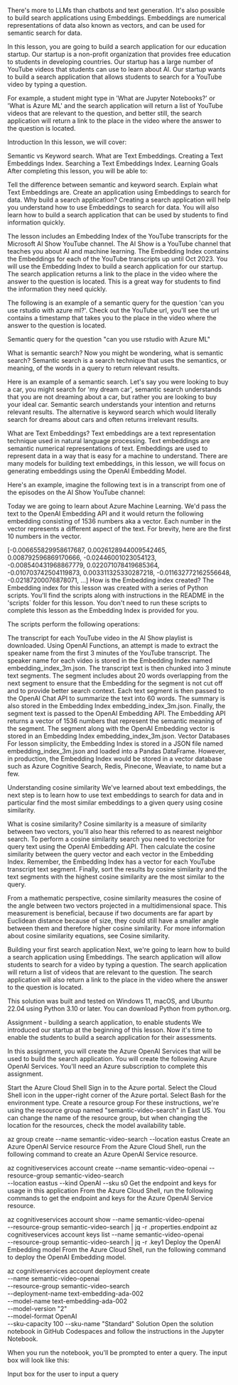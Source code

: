 There's more to LLMs than chatbots and text generation. It's also possible to build search applications using Embeddings. Embeddings are numerical representations of data also known as vectors, and can be used for semantic search for data.

In this lesson, you are going to build a search application for our education startup. Our startup is a non-profit organization that provides free education to students in developing countries. Our startup has a large number of YouTube videos that students can use to learn about AI. Our startup wants to build a search application that allows students to search for a YouTube video by typing a question.

For example, a student might type in 'What are Jupyter Notebooks?' or 'What is Azure ML' and the search application will return a list of YouTube videos that are relevant to the question, and better still, the search application will return a link to the place in the video where the answer to the question is located.

Introduction
In this lesson, we will cover:

Semantic vs Keyword search.
What are Text Embeddings.
Creating a Text Embeddings Index.
Searching a Text Embeddings Index.
Learning Goals
After completing this lesson, you will be able to:

Tell the difference between semantic and keyword search.
Explain what Text Embeddings are.
Create an application using Embeddings to search for data.
Why build a search application?
Creating a search application will help you understand how to use Embeddings to search for data. You will also learn how to build a search application that can be used by students to find information quickly.

The lesson includes an Embedding Index of the YouTube transcripts for the Microsoft AI Show YouTube channel. The AI Show is a YouTube channel that teaches you about AI and machine learning. The Embedding Index contains the Embeddings for each of the YouTube transcripts up until Oct 2023. You will use the Embedding Index to build a search application for our startup. The search application returns a link to the place in the video where the answer to the question is located. This is a great way for students to find the information they need quickly.

The following is an example of a semantic query for the question 'can you use rstudio with azure ml?'. Check out the YouTube url, you'll see the url contains a timestamp that takes you to the place in the video where the answer to the question is located.

Semantic query for the question "can you use rstudio with Azure ML"

What is semantic search?
Now you might be wondering, what is semantic search? Semantic search is a search technique that uses the semantics, or meaning, of the words in a query to return relevant results.

Here is an example of a semantic search. Let's say you were looking to buy a car, you might search for 'my dream car', semantic search understands that you are not dreaming about a car, but rather you are looking to buy your ideal car. Semantic search understands your intention and returns relevant results. The alternative is keyword search which would literally search for dreams about cars and often returns irrelevant results.

What are Text Embeddings?
Text embeddings are a text representation technique used in natural language processing. Text embeddings are semantic numerical representations of text. Embeddings are used to represent data in a way that is easy for a machine to understand. There are many models for building text embeddings, in this lesson, we will focus on generating embeddings using the OpenAI Embedding Model.

Here's an example, imagine the following text is in a transcript from one of the episodes on the AI Show YouTube channel:

Today we are going to learn about Azure Machine Learning.
We'd pass the text to the OpenAI Embedding API and it would return the following embedding consisting of 1536 numbers aka a vector. Each number in the vector represents a different aspect of the text. For brevity, here are the first 10 numbers in the vector.

[-0.006655829958617687, 0.0026128944009542465, 0.008792596869170666, -0.02446001023054123, -0.008540431968867779, 0.022071078419685364, -0.010703742504119873, 0.003311325330287218, -0.011632772162556648, -0.02187200076878071, ...]
How is the Embedding index created?
The Embedding index for this lesson was created with a series of Python scripts. You'll find the scripts along with instructions in the README in the 'scripts` folder for this lesson. You don't need to run these scripts to complete this lesson as the Embedding Index is provided for you.

The scripts perform the following operations:

The transcript for each YouTube video in the AI Show playlist is downloaded.
Using OpenAI Functions, an attempt is made to extract the speaker name from the first 3 minutes of the YouTube transcript. The speaker name for each video is stored in the Embedding Index named embedding_index_3m.json.
The transcript text is then chunked into 3 minute text segments. The segment includes about 20 words overlapping from the next segment to ensure that the Embedding for the segment is not cut off and to provide better search context.
Each text segment is then passed to the OpenAI Chat API to summarize the text into 60 words. The summary is also stored in the Embedding Index embedding_index_3m.json.
Finally, the segment text is passed to the OpenAI Embedding API. The Embedding API returns a vector of 1536 numbers that represent the semantic meaning of the segment. The segment along with the OpenAI Embedding vector is stored in an Embedding Index embedding_index_3m.json.
Vector Databases
For lesson simplicity, the Embedding Index is stored in a JSON file named embedding_index_3m.json and loaded into a Pandas DataFrame. However, in production, the Embedding Index would be stored in a vector database such as Azure Cognitive Search, Redis, Pinecone, Weaviate, to name but a few.

Understanding cosine similarity
We've learned about text embeddings, the next step is to learn how to use text embeddings to search for data and in particular find the most similar embeddings to a given query using cosine similarity.

What is cosine similarity?
Cosine similarity is a measure of similarity between two vectors, you'll also hear this referred to as nearest neighbor search. To perform a cosine similarity search you need to vectorize for query text using the OpenAI Embedding API. Then calculate the cosine similarity between the query vector and each vector in the Embedding Index. Remember, the Embedding Index has a vector for each YouTube transcript text segment. Finally, sort the results by cosine similarity and the text segments with the highest cosine similarity are the most similar to the query.

From a mathematic perspective, cosine similarity measures the cosine of the angle between two vectors projected in a multidimensional space. This measurement is beneficial, because if two documents are far apart by Euclidean distance because of size, they could still have a smaller angle between them and therefore higher cosine similarity. For more information about cosine similarity equations, see Cosine similarity.

Building your first search application
Next, we're going to learn how to build a search application using Embeddings. The search application will allow students to search for a video by typing a question. The search application will return a list of videos that are relevant to the question. The search application will also return a link to the place in the video where the answer to the question is located.

This solution was built and tested on Windows 11, macOS, and Ubuntu 22.04 using Python 3.10 or later. You can download Python from python.org.

Assignment - building a search application, to enable students
We introduced our startup at the beginning of this lesson. Now it's time to enable the students to build a search application for their assessments.

In this assignment, you will create the Azure OpenAI Services that will be used to build the search application. You will create the following Azure OpenAI Services. You'll need an Azure subscription to complete this assignment.

Start the Azure Cloud Shell
Sign in to the Azure portal.
Select the Cloud Shell icon in the upper-right corner of the Azure portal.
Select Bash for the environment type.
Create a resource group
For these instructions, we're using the resource group named "semantic-video-search" in East US. You can change the name of the resource group, but when changing the location for the resources, check the model availability table.

az group create --name semantic-video-search --location eastus
Create an Azure OpenAI Service resource
From the Azure Cloud Shell, run the following command to create an Azure OpenAI Service resource.

az cognitiveservices account create --name semantic-video-openai --resource-group semantic-video-search \
 --location eastus --kind OpenAI --sku s0
Get the endpoint and keys for usage in this application
From the Azure Cloud Shell, run the following commands to get the endpoint and keys for the Azure OpenAI Service resource.

az cognitiveservices account show --name semantic-video-openai \
 --resource-group semantic-video-search | jq -r .properties.endpoint
az cognitiveservices account keys list --name semantic-video-openai \
 --resource-group semantic-video-search | jq -r .key1
Deploy the OpenAI Embedding model
From the Azure Cloud Shell, run the following command to deploy the OpenAI Embedding model.

az cognitiveservices account deployment create \
 --name semantic-video-openai \
 --resource-group semantic-video-search \
 --deployment-name text-embedding-ada-002 \
 --model-name text-embedding-ada-002 \
 --model-version "2" \
 --model-format OpenAI \
 --sku-capacity 100 --sku-name "Standard"
Solution
Open the solution notebook in GitHub Codespaces and follow the instructions in the Jupyter Notebook.

When you run the notebook, you'll be prompted to enter a query. The input box will look like this:

Input box for the user to input a query
